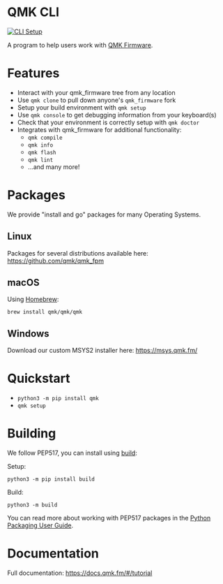 # QMK CLI
[![CLI Setup](https://github.com/qmk/qmk_cli/workflows/CLI%20Setup/badge.svg)](https://github.com/qmk/qmk_cli/actions?query=workflow%3A%22CLI+Setup%22)  

A program to help users work with [QMK Firmware](https://qmk.fm/).

# Features

* Interact with your qmk_firmware tree from any location
* Use `qmk clone` to pull down anyone's `qmk_firmware` fork
* Setup your build environment with `qmk setup`
* Use `qmk console` to get debugging information from your keyboard(s)
* Check that your environment is correctly setup with `qmk doctor`
* Integrates with qmk_firmware for additional functionality:
    * `qmk compile`
    * `qmk info`
    * `qmk flash`
    * `qmk lint`
    * ...and many more!

# Packages

We provide "install and go" packages for many Operating Systems.

## Linux

Packages for several distributions available here: https://github.com/qmk/qmk_fpm

## macOS

Using [Homebrew](https://brew.sh):

    brew install qmk/qmk/qmk

## Windows

Download our custom MSYS2 installer here: https://msys.qmk.fm/

# Quickstart

* `python3 -m pip install qmk`
* `qmk setup`

# Building

We follow PEP517, you can install using [build](https://pypi.org/project/build/):

Setup:

    python3 -m pip install build

Build:

    python3 -m build

You can read more about working with PEP517 packages in the [Python Packaging User Guide](https://packaging.python.org/guides/distributing-packages-using-setuptools/#packaging-your-project).

# Documentation

Full documentation: <https://docs.qmk.fm/#/tutorial>
